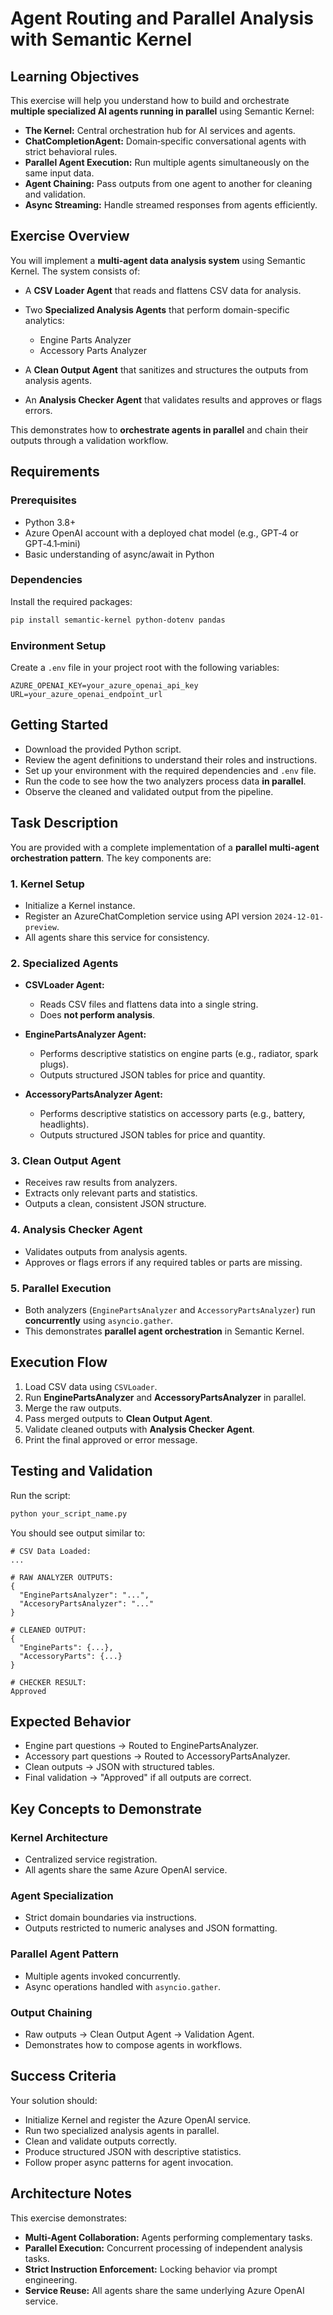 # Agent Routing and Parallel Analysis with Semantic Kernel

## Learning Objectives

This exercise will help you understand how to build and orchestrate **multiple specialized AI agents running in parallel** using Semantic Kernel:

* **The Kernel:** Central orchestration hub for AI services and agents.
* **ChatCompletionAgent:** Domain‑specific conversational agents with strict behavioral rules.
* **Parallel Agent Execution:** Run multiple agents simultaneously on the same input data.
* **Agent Chaining:** Pass outputs from one agent to another for cleaning and validation.
* **Async Streaming:** Handle streamed responses from agents efficiently.

## Exercise Overview

You will implement a **multi‑agent data analysis system** using Semantic Kernel. The system consists of:

* A **CSV Loader Agent** that reads and flattens CSV data for analysis.
* Two **Specialized Analysis Agents** that perform domain-specific analytics:

  * Engine Parts Analyzer
  * Accessory Parts Analyzer
* A **Clean Output Agent** that sanitizes and structures the outputs from analysis agents.
* An **Analysis Checker Agent** that validates results and approves or flags errors.

This demonstrates how to **orchestrate agents in parallel** and chain their outputs through a validation workflow.

## Requirements

### Prerequisites

* Python 3.8+
* Azure OpenAI account with a deployed chat model (e.g., GPT‑4 or GPT‑4.1‑mini)
* Basic understanding of async/await in Python

### Dependencies

Install the required packages:

```bash
pip install semantic-kernel python-dotenv pandas
```

### Environment Setup

Create a `.env` file in your project root with the following variables:

```text
AZURE_OPENAI_KEY=your_azure_openai_api_key
URL=your_azure_openai_endpoint_url
```

## Getting Started

* Download the provided Python script.
* Review the agent definitions to understand their roles and instructions.
* Set up your environment with the required dependencies and `.env` file.
* Run the code to see how the two analyzers process data **in parallel**.
* Observe the cleaned and validated output from the pipeline.

## Task Description

You are provided with a complete implementation of a **parallel multi-agent orchestration pattern**. The key components are:

### 1. Kernel Setup

* Initialize a Kernel instance.
* Register an AzureChatCompletion service using API version `2024-12-01-preview`.
* All agents share this service for consistency.

### 2. Specialized Agents

* **CSVLoader Agent:**

  * Reads CSV files and flattens data into a single string.
  * Does **not perform analysis**.

* **EnginePartsAnalyzer Agent:**

  * Performs descriptive statistics on engine parts (e.g., radiator, spark plugs).
  * Outputs structured JSON tables for price and quantity.

* **AccessoryPartsAnalyzer Agent:**

  * Performs descriptive statistics on accessory parts (e.g., battery, headlights).
  * Outputs structured JSON tables for price and quantity.

### 3. Clean Output Agent

* Receives raw results from analyzers.
* Extracts only relevant parts and statistics.
* Outputs a clean, consistent JSON structure.

### 4. Analysis Checker Agent

* Validates outputs from analysis agents.
* Approves or flags errors if any required tables or parts are missing.

### 5. Parallel Execution

* Both analyzers (`EnginePartsAnalyzer` and `AccessoryPartsAnalyzer`) run **concurrently** using `asyncio.gather`.
* This demonstrates **parallel agent orchestration** in Semantic Kernel.

## Execution Flow

1. Load CSV data using `CSVLoader`.
2. Run **EnginePartsAnalyzer** and **AccessoryPartsAnalyzer** in parallel.
3. Merge the raw outputs.
4. Pass merged outputs to **Clean Output Agent**.
5. Validate cleaned outputs with **Analysis Checker Agent**.
6. Print the final approved or error message.

## Testing and Validation

Run the script:

```bash
python your_script_name.py
```

You should see output similar to:

```text
# CSV Data Loaded:
...

# RAW ANALYZER OUTPUTS:
{
  "EnginePartsAnalyzer": "...",
  "AccesoryPartsAnalyzer": "..."
}

# CLEANED OUTPUT:
{
  "EngineParts": {...},
  "AccessoryParts": {...}
}

# CHECKER RESULT:
Approved
```

## Expected Behavior

* Engine part questions → Routed to EnginePartsAnalyzer.
* Accessory part questions → Routed to AccessoryPartsAnalyzer.
* Clean outputs → JSON with structured tables.
* Final validation → "Approved" if all outputs are correct.

## Key Concepts to Demonstrate

### Kernel Architecture

* Centralized service registration.
* All agents share the same Azure OpenAI service.

### Agent Specialization

* Strict domain boundaries via instructions.
* Outputs restricted to numeric analyses and JSON formatting.

### Parallel Agent Pattern

* Multiple agents invoked concurrently.
* Async operations handled with `asyncio.gather`.

### Output Chaining

* Raw outputs → Clean Output Agent → Validation Agent.
* Demonstrates how to compose agents in workflows.

## Success Criteria

Your solution should:

* Initialize Kernel and register the Azure OpenAI service.
* Run two specialized analysis agents in parallel.
* Clean and validate outputs correctly.
* Produce structured JSON with descriptive statistics.
* Follow proper async patterns for agent invocation.

## Architecture Notes

This exercise demonstrates:

* **Multi-Agent Collaboration:** Agents performing complementary tasks.
* **Parallel Execution:** Concurrent processing of independent analysis tasks.
* **Strict Instruction Enforcement:** Locking behavior via prompt engineering.
* **Service Reuse:** All agents share the same underlying Azure OpenAI service.
